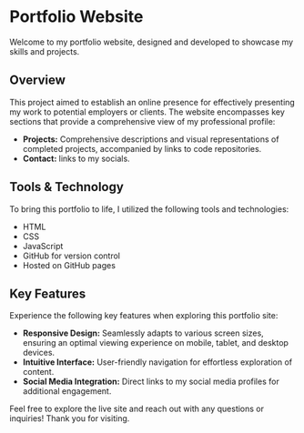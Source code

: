 # Portfolio Website

  
Welcome to my portfolio website, designed and developed to showcase my skills and projects.

## Overview
This project aimed to establish an online presence for effectively presenting my work to potential employers or clients. The website encompasses key sections that provide a comprehensive view of my professional profile:

- **Projects:** Comprehensive descriptions and visual representations of completed projects, accompanied by links to code repositories.
- **Contact:** links to my socials.

## Tools & Technology
To bring this portfolio to life, I utilized the following tools and technologies:

- HTML
- CSS
- JavaScript
- GitHub for version control
- Hosted on GitHub pages 

## Key Features
Experience the following key features when exploring this portfolio site:

- **Responsive Design:** Seamlessly adapts to various screen sizes, ensuring an optimal viewing experience on mobile, tablet, and desktop devices.
- **Intuitive Interface:** User-friendly navigation for effortless exploration of content.
- **Social Media Integration:** Direct links to my social media profiles for additional engagement.



Feel free to explore the live site and reach out with any questions or inquiries! Thank you for visiting.
